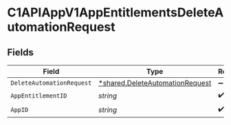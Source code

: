# C1APIAppV1AppEntitlementsDeleteAutomationRequest


## Fields

| Field                                                                                    | Type                                                                                     | Required                                                                                 | Description                                                                              |
| ---------------------------------------------------------------------------------------- | ---------------------------------------------------------------------------------------- | ---------------------------------------------------------------------------------------- | ---------------------------------------------------------------------------------------- |
| `DeleteAutomationRequest`                                                                | [*shared.DeleteAutomationRequest](../../../pkg/models/shared/deleteautomationrequest.md) | :heavy_minus_sign:                                                                       | N/A                                                                                      |
| `AppEntitlementID`                                                                       | *string*                                                                                 | :heavy_check_mark:                                                                       | N/A                                                                                      |
| `AppID`                                                                                  | *string*                                                                                 | :heavy_check_mark:                                                                       | N/A                                                                                      |